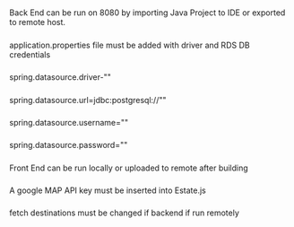 #####
Back End can be run on 8080 by importing Java Project to IDE or exported to remote host.
#####
application.properties file must be added with driver and RDS DB credentials
#####

spring.datasource.driver-""
#####
spring.datasource.url=jdbc:postgresql://""
#####
spring.datasource.username=""
#####
spring.datasource.password=""

#####

Front End can be run locally  or uploaded to remote after building
#####
A google MAP API key must be inserted into Estate.js
#####
fetch destinations must be changed if backend if run remotely 
